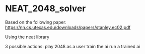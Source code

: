 # NEAT_2048_solver

Based on the following paper: 
https://nn.cs.utexas.edu/downloads/papers/stanley.ec02.pdf

Using the neat library

3 possible actions:
  play 2048 as a user
  train the ai
  run a trained ai
